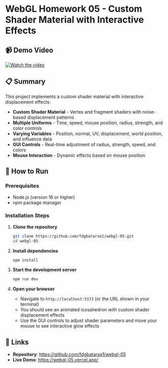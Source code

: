 # WebGL Homework 05 - Custom Shader Material with Interactive Effects

## 📹 Demo Video

[![Watch the video](/public/images/shaders.png)](https://www.loom.com/share/e4aa278490064741a98567136f93e624?sid=3ec82a2f-5e8d-40ef-a523-37f88279f421)

## 📋 Summary

This project implements a custom shader material with interactive displacement effects:

- **Custom Shader Material** - Vertex and fragment shaders with noise-based displacement patterns
- **Multiple Uniforms** - Time, speed, mouse position, radius, strength, and color controls
- **Varying Variables** - Position, normal, UV, displacement, world position, and influence data
- **GUI Controls** - Real-time adjustment of radius, strength, speed, and colors
- **Mouse Interaction** - Dynamic effects based on mouse position

## 🚀 How to Run

### Prerequisites

- Node.js (version 16 or higher)
- npm package manager

### Installation Steps

1. **Clone the repository**

   ```bash
   git clone https://github.com/fdgbatarse1/webgl-05.git
   cd webgl-05
   ```

2. **Install dependencies**

   ```bash
   npm install
   ```

3. **Start the development server**

   ```bash
   npm run dev
   ```

4. **Open your browser**
   - Navigate to `http://localhost:5173` (or the URL shown in your terminal)
   - You should see an animated icosahedron with custom shader displacement effects
   - Use the GUI controls to adjust shader parameters and move your mouse to see interactive glow effects

## 🔗 Links

- **Repository**: https://github.com/fdgbatarse1/webgl-05
- **Live Demo**: https://webgl-05.vercel.app/
